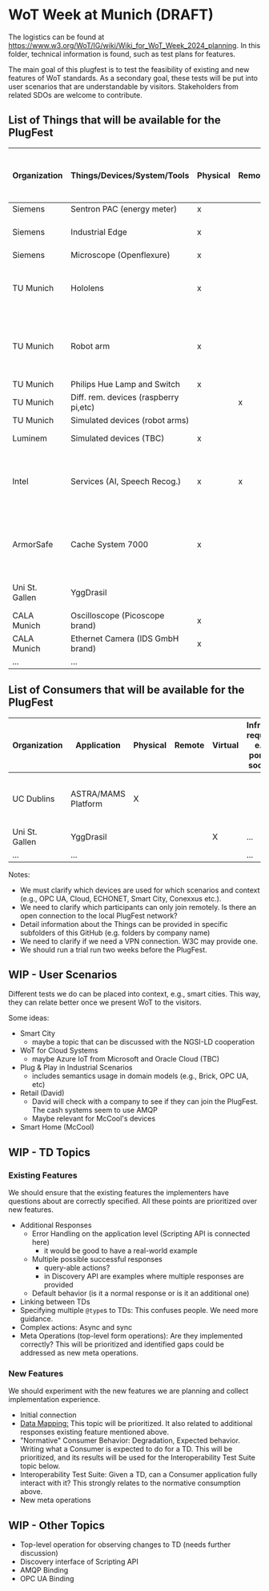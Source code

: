 # WoT Week at Munich (DRAFT)

The logistics can be found at https://www.w3.org/WoT/IG/wiki/Wiki_for_WoT_Week_2024_planning.
In this folder, technical information is found, such as test plans for features.

The main goal of this plugfest is to test the feasibility of existing and new features of WoT standards.
As a secondary goal, these tests will be put into user scenarios that are understandable by visitors.
Stakeholders from related SDOs are welcome to contribute.

## List of Things that will be available for the PlugFest

| Organization | Things/Devices/System/Tools                   | Physical | Remote | Virtual | Infrastructure requirements, e.g., open ports, power sockets, Wifi | Comments                                            |Contact|
|--------------|-----------------------------------------------|----------|--------|---------|--------------------------------------------------------------------|-----------------------------------------------------|-------|
| Siemens      | Sentron PAC (energy meter)                    |  x       |        |         | LAN                                                                | Modbus                                              |   tbc |
| Siemens      | Industrial Edge                               |  x       |        |         | LAN, connection to the Internet                                    | OPC UA, HTTP                                        |   tbc |
| Siemens      | Microscope (Openflexure)                      |  x       |        |         | LAN                                                                |                                                     |   tbc |
| TU Munich    | Hololens                                      |  x       |        |         | Wifi                                                               | no sec should be used; QR code to TD is needed      |   tbc |
| TU Munich    | Robot arm                                     |  x       |        |         | 2m high, 4m width; LAN/Wifi (no Internet); should be protected      |                                                     |   tbc |
| TU Munich    | Philips Hue Lamp and Switch                   |  x       |        |         | LAN                                                                |                                                     |   tbc |
| TU Munich    | Diff. rem. devices (raspberry pi,etc)         |          | x      |         | Internet                                                           |                                                     |   tbc |
| TU Munich    | Simulated devices (robot arms)                |          |        | x       | LAN/Wifi                                                           |                                                     |   tbc |
| Luminem      | Simulated devices (TBC)                       |  x       |        | x       | Laptop to run them locally                                         |                                                     |   tbc |
| Intel        | Services (AI, Speech Recog.)                  |  x       | x      | x       |                                                                    | Some services can be run locally by someone else    |   tbc |
| ArmorSafe    | Cache System 7000                             |  x       |        |         |                                                                    | Each time someone deposits cash, it emits an event  |   tbc |
| Uni St. Gallen |  YggDrasil                                  |          |        | x       | LAN                                                                | Working on participant's laptop                     | https://github.com/jeremylemee |
| CALA Munich  | Oscilloscope (Picoscope brand)                |  x       |        |         | LAN                                                                |                                                     |   @VigneshVSV |
| CALA Munich  | Ethernet Camera (IDS GmbH brand)              |  x       |        |         | LAN                                                                |                                                     |   @VigneshVSV |
| ...          |     ...                                       |          |        |         | ...                                                                |  ...                                                |   tbc |

## List of Consumers that will be available for the PlugFest

| Organization | Application                                   | Physical | Remote | Virtual | Infrastructure requirements, e.g., open ports, power sockets, Wifi | Comments                                            |Contact|
|--------------|-----------------------------------------------|----------|--------|---------|--------------------------------------------------------------------|-----------------------------------------------------|-------|
| UC Dublins   | ASTRA/MAMS Platform                           |  X       |        |         |                                                                    |  Multi agent system platform (only software)        | https://github.com/RemCollier |
| Uni St. Gallen |  YggDrasil                                  |          |        |  X      | ...                                                                |  ...                                                | https://github.com/jeremylemee |
| ...          |     ...                                       |          |        |         | ...                                                                |  ...                                                |   tbc |

Notes: 

* We must clarify which devices are used for which scenarios and context (e.g., OPC UA, Cloud, ECHONET, Smart City, Conexxus etc.).
* We need to clarify which participants can only join remotely. Is there an open connection to the local PlugFest network?
* Detail information about the Things can be provided in specific subfolders of this GitHub (e.g. folders by company name)
* We need to clarify if we need a VPN connection. W3C may provide one.
* We should run a trial run two weeks before the PlugFest.

## WIP - User Scenarios

Different tests we do can be placed into context, e.g., smart cities. 
This way, they can relate better once we present WoT to the visitors.

Some ideas:

* Smart City
  * maybe a topic that can be discussed with the NGSI-LD cooperation
* WoT for Cloud Systems
  * maybe Azure IoT from Microsoft and Oracle Cloud (TBC)
* Plug & Play in Industrial Scenarios
  * includes semantics usage in domain models (e.g., Brick, OPC UA, etc)   
* Retail (David)
  * David will check with a company to see if they can join the PlugFest. The cash systems seem to use AMQP
  * Maybe relevant for McCool's devices
* Smart Home (McCool)

## WIP - TD Topics

### Existing Features

We should ensure that the existing features the implementers have questions about are correctly specified. All these points are prioritized over new features.

* Additional Responses
  * Error Handling on the application level (Scripting API is connected here)
    * it would be good to have a real-world example  
  * Multiple possible successful responses
    * query-able actions?
    * in Discovery API are examples where multiple responses are provided 
  * Default behavior (is it a normal response or is it an additional one)
* Linking between TDs
* Specifying multiple `@type`s to TDs: This confuses people. We need more guidance.
* Complex actions: Async and sync
* Meta Operations (top-level form operations): Are they implemented correctly? This will be prioritized and identified gaps could be addressed as new meta operations.

### New Features

We should experiment with the new features we are planning and collect implementation experience.
  
* Initial connection
* [Data Mapping:](https://github.com/w3c/wot/blob/main/planning/ThingDescription/td-next-work-items/usability-and-design.md#data-schema-mapping) This topic will be prioritized. It also related to additional responses existing feature mentioned above.
* "Normative" Consumer Behavior: Degradation, Expected behavior. Writing what a Consumer is expected to do for a TD. This will be prioritized, and its results will be used for the Interoperability Test Suite topic below.
* Interoperability Test Suite: Given a TD, can a Consumer application fully interact with it? This strongly relates to the normative consumption above.
* New meta operations

## WIP - Other Topics

* Top-level operation for observing changes to TD (needs further discussion)
* Discovery interface of Scripting API
* AMQP Binding
* OPC UA Binding 
